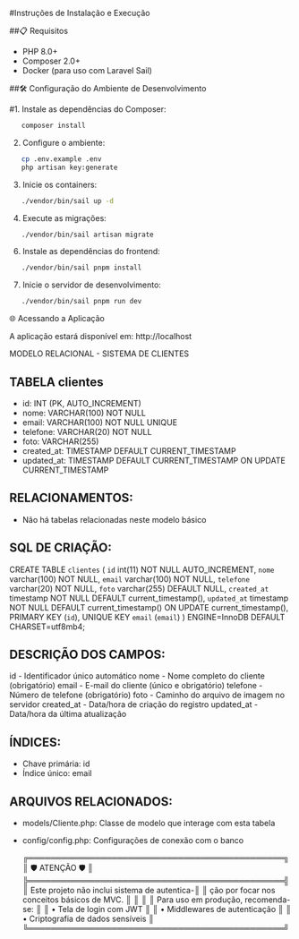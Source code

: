 #Instruções de Instalação e Execução

##📋 Requisitos

- PHP 8.0+
- Composer 2.0+
- Docker (para uso com Laravel Sail)

##🛠 Configuração do Ambiente de Desenvolvimento

#1. Instale as dependências do Composer:
```bash
   composer install
```

2. Configure o ambiente:
```bash
   cp .env.example .env
   php artisan key:generate
```

3. Inicie os containers:
```bash
   ./vendor/bin/sail up -d
```
4. Execute as migrações:
```bash
   ./vendor/bin/sail artisan migrate
```
6. Instale as dependências do frontend:
```bash
   ./vendor/bin/sail pnpm install
```
7. Inicie o servidor de desenvolvimento:
```bash
   ./vendor/bin/sail pnpm run dev
```
🌐 Acessando a Aplicação

A aplicação estará disponível em:
http://localhost


MODELO RELACIONAL - SISTEMA DE CLIENTES

TABELA clientes
-----------------
- id: INT (PK, AUTO_INCREMENT)
- nome: VARCHAR(100) NOT NULL
- email: VARCHAR(100) NOT NULL UNIQUE
- telefone: VARCHAR(20) NOT NULL
- foto: VARCHAR(255)
- created_at: TIMESTAMP DEFAULT CURRENT_TIMESTAMP
- updated_at: TIMESTAMP DEFAULT CURRENT_TIMESTAMP ON UPDATE CURRENT_TIMESTAMP

RELACIONAMENTOS:
----------------
- Não há tabelas relacionadas neste modelo básico

SQL DE CRIAÇÃO:
---------------
CREATE TABLE `clientes` (
  `id` int(11) NOT NULL AUTO_INCREMENT,
  `nome` varchar(100) NOT NULL,
  `email` varchar(100) NOT NULL,
  `telefone` varchar(20) NOT NULL,
  `foto` varchar(255) DEFAULT NULL,
  `created_at` timestamp NOT NULL DEFAULT current_timestamp(),
  `updated_at` timestamp NOT NULL DEFAULT current_timestamp() ON UPDATE current_timestamp(),
  PRIMARY KEY (`id`),
  UNIQUE KEY `email` (`email`)
) ENGINE=InnoDB DEFAULT CHARSET=utf8mb4;

DESCRIÇÃO DOS CAMPOS:
---------------------
id         - Identificador único automático
nome       - Nome completo do cliente (obrigatório)
email      - E-mail do cliente (único e obrigatório)
telefone   - Número de telefone (obrigatório)
foto       - Caminho do arquivo de imagem no servidor
created_at - Data/hora de criação do registro
updated_at - Data/hora da última atualização

ÍNDICES:
--------
- Chave primária: id
- Índice único: email

ARQUIVOS RELACIONADOS:
----------------------
- models/Cliente.php: Classe de modelo que interage com esta tabela
- config/config.php: Configurações de conexão com o banco

  ╔══════════════════════════════════════════════╗
  ║                🛡️ ATENÇÃO 🛡️                ║
  ╠══════════════════════════════════════════════╣
  ║ Este projeto não inclui sistema de autentica-║
  ║ ção por focar nos conceitos básicos de MVC.  ║
  ║                                              ║
  ║ Para uso em produção, recomenda-se:          ║
  ║ • Tela de login com JWT                      ║
  ║ • Middlewares de autenticação                ║
  ║ • Criptografia de dados sensíveis           ║
  ╚══════════════════════════════════════════════╝